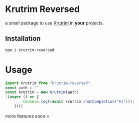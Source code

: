 # Krutrim Reversed
a small package to use [Krutrim](https://olakrutrim.com/) in **your** projects.

## Installation
```
npm i krutrim-reversed
```

# Usage
```javascript
import Krutrim from "krutrim-reversed";
const auth = "" 
const krutrim = new Krutrim(auth)
;(async () => {
        console.log((await krutrim.chatCompletion("Hi")));
    })()
```
more features soon ⭐
